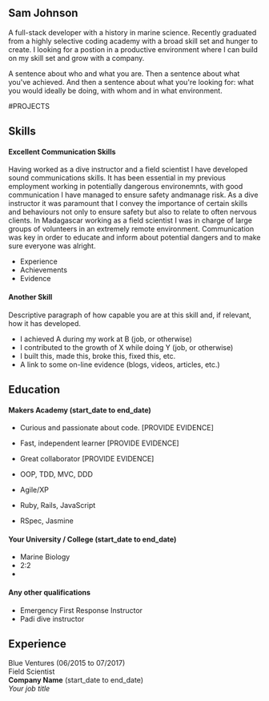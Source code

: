 ## Sam Johnson

A full-stack developer with a history in marine science. Recently graduated from a highly selective coding academy with a broad skill set and hunger to create.
I looking for a postion in a productive environment where I can build on my skill set and grow with a company.

A sentence about who and what you are. Then a sentence about what you've achieved. And then a sentence about what you're looking for: what you would ideally be doing, with whom and in what environment.

#PROJECTS



## Skills

#### Excellent Communication Skills

Having worked as a dive instructor and a field scientist I have developed sound communications skills. It has been essential in my previous employment working in potentially dangerous environemnts, with good
communication I have managed to ensure safety andmanage risk.
As a dive instructor it was paramount that I convey the importance of certain skills and behaviours not only to ensure safety but also to relate to often nervous clients.
In Madagascar working as a field scientist I was in charge of large groups of volunteers in an extremely remote environment. Communication was key in order to educate and inform about potential dangers
and to make sure everyone was alright. 

- Experience
- Achievements
- Evidence

#### Another Skill

Descriptive paragraph of how capable you are at this skill and, if relevant, how it has developed.

- I achieved A during my work at B (job, or otherwise)
- I contributed to the growth of X while doing Y (job, or otherwise)
- I built this, made this, broke this, fixed this, etc.
- A link to some on-line evidence (blogs, videos, articles, etc.)

## Education

#### Makers Academy (start_date to end_date)

- Curious and passionate about code. [PROVIDE EVIDENCE]
- Fast, independent learner [PROVIDE EVIDENCE]
- Great collaborator [PROVIDE EVIDENCE]

- OOP, TDD, MVC, DDD
- Agile/XP
- Ruby, Rails, JavaScript
- RSpec, Jasmine

#### Your University / College (start_date to end_date)

- Marine Biology
- 2:2
- 

#### Any other qualifications
- Emergency First Response Instructor
- Padi dive instructor

## Experience

Blue Ventures (06/2015 to 07/2017)    
Field Scientist  
**Company Name** (start_date to end_date)   
*Your job title*  
